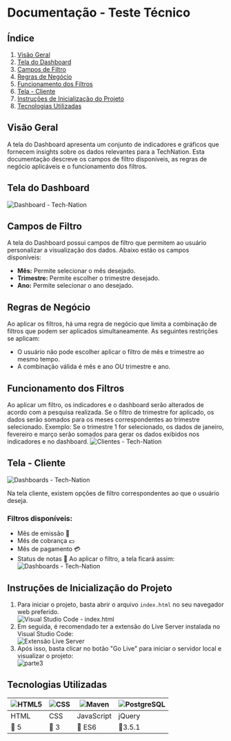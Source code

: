 # Documentação - Teste Técnico

## Índice
1. [Visão Geral](#visão-geral)
2. [Tela do Dashboard](#tela-do-dashboard)
3. [Campos de Filtro](#campos-de-filtro)
4. [Regras de Negócio](#regras-de-negócio)
5. [Funcionamento dos Filtros](#funcionamento-dos-filtros)
6. [Tela - Cliente](#tela---cliente)
7. [Instruções de Inicialização do Projeto](#instruções-de-inicialização-do-projeto)
8. [Tecnologias Utilizadas](#tecnologias-utilizadas)

## Visão Geral 
A tela do Dashboard apresenta um conjunto de indicadores e gráficos que fornecem insights sobre os dados relevantes para a TechNation. Esta documentação descreve os campos de filtro disponíveis, as regras de negócio aplicáveis e o funcionamento dos filtros.

## Tela do Dashboard 
![Dashboard - Tech-Nation](https://github.com/edvaldovitor250/dashbord/assets/116117189/8a8e2026-863a-45cf-b7b2-6acd17d61e8d)
## Campos de Filtro
A tela do Dashboard possui campos de filtro que permitem ao usuário personalizar a visualização dos dados. Abaixo estão os campos disponíveis:
- **Mês:** Permite selecionar o mês desejado.
- **Trimestre:** Permite escolher o trimestre desejado.
- **Ano:** Permite selecionar o ano desejado.

## Regras de Negócio
Ao aplicar os filtros, há uma regra de negócio que limita a combinação de filtros que podem ser aplicados simultaneamente. As seguintes restrições se aplicam:
- O usuário não pode escolher aplicar o filtro de mês e trimestre ao mesmo tempo.
- A combinação válida é mês e ano OU trimestre e ano.

## Funcionamento dos Filtros
Ao aplicar um filtro, os indicadores e o dashboard serão alterados de acordo com a pesquisa realizada. Se o filtro de trimestre for aplicado, os dados serão somados para os meses correspondentes ao trimestre selecionado.
Exemplo: Se o trimestre 1 for selecionado, os dados de janeiro, fevereiro e março serão somados para gerar os dados exibidos nos indicadores e no dashboard.
![Clientes - Tech-Nation](https://github.com/edvaldovitor250/dashbord/assets/116117189/2dc51901-3dad-420f-ad2f-5f2a741fee54)

## Tela - Cliente
![Dashboards - Tech-Nation](https://github.com/edvaldovitor250/dashbord/assets/116117189/18442912-14d1-4e7a-bb13-0ba9d7344ef2)

Na tela cliente, existem opções de filtro correspondentes ao que o usuário deseja.
### Filtros disponíveis:
- Mês de emissão 📅
- Mês de cobrança 💵
- Mês de pagamento 💳
- Status de notas 📝
Ao aplicar o filtro, a tela ficará assim:
![Dashboards - Tech-Nation ](https://github.com/edvaldovitor250/dashbord/assets/116117189/3170bcf7-4bfc-4559-ba40-aa9cdb90bdd2)

## Instruções de Inicialização do Projeto
1. Para iniciar o projeto, basta abrir o arquivo `index.html` no seu navegador web preferido.
   <img src="https://github.com/edvaldovitor250/dashbord/assets/116117189/8b9fb383-d9e5-44b8-9e54-dff95d16fb44" alt="Visual Studio Code - index.html" style="display:block; margin-right:10px;">
2. Em seguida, é recomendado ter a extensão do Live Server instalada no Visual Studio Code:
   <img src="https://github.com/edvaldovitor250/dashbord/assets/116117189/88c85725-2358-4f13-b6ed-1e9270f87beb" alt="Extensão Live Server" style="display:block; margin-right:10px;">
3. Após isso, basta clicar no botão "Go Live" para iniciar o servidor local e visualizar o projeto:
   <img src="https://github.com/edvaldovitor250/dashbord/assets/116117189/2635408a-c84c-471a-ae64-23182c556615" alt="parte3" style="display:block; margin-right:10px;">



## Tecnologias Utilizadas
| ![HTML5](https://skillicons.dev/icons?i=html) | ![CSS](https://skillicons.dev/icons?i=css) | ![Maven](https://skillicons.dev/icons?i=js) | ![PostgreSQL](https://skillicons.dev/icons?i=jquery) |
| --- | --- | --- | --- |
| HTML | CSS | JavaScript | jQuery |
| 🔖 5 | 🔖 3 | 🔖  ES6 | 🔖3.5.1 |
